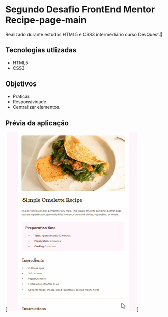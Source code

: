 # Segundo Desafio FrontEnd Mentor Recipe-page-main
Realizado durante estudos HTML5 e CSS3 intermediário curso DevQuest.🚀
## Tecnologias utlizadas
- HTML5
- CSS3
## Objetivos
- Praticar.
- Responsividade.
- Centralizar elementos.
## Prévia da aplicação
[<img src="./images/recipe.gif" alt="gif tela">]


